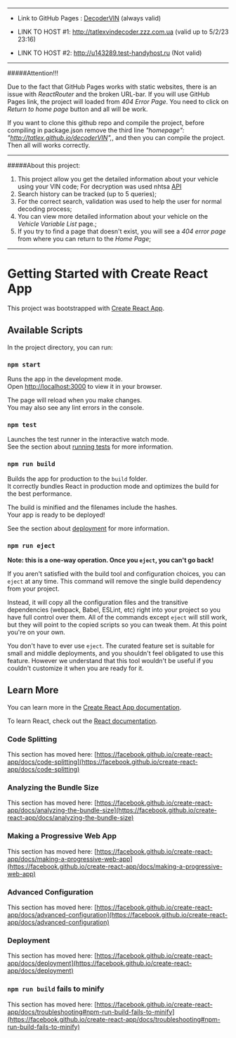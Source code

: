 ***************************************************************************

* Link to GitHub Pages : [DecoderVIN](https://tatlex.github.io/decoderVIN/)  (always valid)

* LINK TO HOST #1: http://tatlexvindecoder.zzz.com.ua  (valid up to 5/2/23 23:16)
* LINK TO HOST #2: http://u143289.test-handyhost.ru  (Not valid)
                                                                         
***************************************************************************

#####Attention!!!

Due to the fact that GitHub Pages works with static websites, there is an issue with *ReactRouter* and the broken URL-bar.
If you will use GitHub Pages link, the project will loaded from *404 Error Page*. You need to click on *Return to home page* button
and all will be work.

If you want to clone this github repo and compile the project, before compiling in package.json remove the third line 
                                    *"homepage": "http://tatlex.github.io/decoderVIN",*,
and then you can compile the project. Then all will works correctly.


***************************************************************************

#####About this project:
1. This project allow you get the detailed information about your vehicle using your VIN code;
For decryption was used nhtsa [API](https://vpic.nhtsa.dot.gov/api/)
2. Search history can be tracked (up to 5 queries);
3. For the correct search, validation was used to help the user for normal decoding process;
4. You can view more detailed information about your vehicle on the *Vehicle Variable List* page.;
5. If you try to find a page that doesn't exist, you will see a *404 error page* from where you can return to the *Home Page*;

***************************************************************************

# Getting Started with Create React App

This project was bootstrapped with [Create React App](https://github.com/facebook/create-react-app).

## Available Scripts

In the project directory, you can run:

### `npm start`

Runs the app in the development mode.\
Open [http://localhost:3000](http://localhost:3000) to view it in your browser.

The page will reload when you make changes.\
You may also see any lint errors in the console.

### `npm test`

Launches the test runner in the interactive watch mode.\
See the section about [running tests](https://facebook.github.io/create-react-app/docs/running-tests) for more information.

### `npm run build`

Builds the app for production to the `build` folder.\
It correctly bundles React in production mode and optimizes the build for the best performance.

The build is minified and the filenames include the hashes.\
Your app is ready to be deployed!

See the section about [deployment](https://facebook.github.io/create-react-app/docs/deployment) for more information.

### `npm run eject`

**Note: this is a one-way operation. Once you `eject`, you can't go back!**

If you aren't satisfied with the build tool and configuration choices, you can `eject` at any time. This command will remove the single build dependency from your project.

Instead, it will copy all the configuration files and the transitive dependencies (webpack, Babel, ESLint, etc) right into your project so you have full control over them. All of the commands except `eject` will still work, but they will point to the copied scripts so you can tweak them. At this point you're on your own.

You don't have to ever use `eject`. The curated feature set is suitable for small and middle deployments, and you shouldn't feel obligated to use this feature. However we understand that this tool wouldn't be useful if you couldn't customize it when you are ready for it.

## Learn More

You can learn more in the [Create React App documentation](https://facebook.github.io/create-react-app/docs/getting-started).

To learn React, check out the [React documentation](https://reactjs.org/).

### Code Splitting

This section has moved here: [https://facebook.github.io/create-react-app/docs/code-splitting](https://facebook.github.io/create-react-app/docs/code-splitting)

### Analyzing the Bundle Size

This section has moved here: [https://facebook.github.io/create-react-app/docs/analyzing-the-bundle-size](https://facebook.github.io/create-react-app/docs/analyzing-the-bundle-size)

### Making a Progressive Web App

This section has moved here: [https://facebook.github.io/create-react-app/docs/making-a-progressive-web-app](https://facebook.github.io/create-react-app/docs/making-a-progressive-web-app)

### Advanced Configuration

This section has moved here: [https://facebook.github.io/create-react-app/docs/advanced-configuration](https://facebook.github.io/create-react-app/docs/advanced-configuration)

### Deployment

This section has moved here: [https://facebook.github.io/create-react-app/docs/deployment](https://facebook.github.io/create-react-app/docs/deployment)

### `npm run build` fails to minify

This section has moved here: [https://facebook.github.io/create-react-app/docs/troubleshooting#npm-run-build-fails-to-minify](https://facebook.github.io/create-react-app/docs/troubleshooting#npm-run-build-fails-to-minify)
